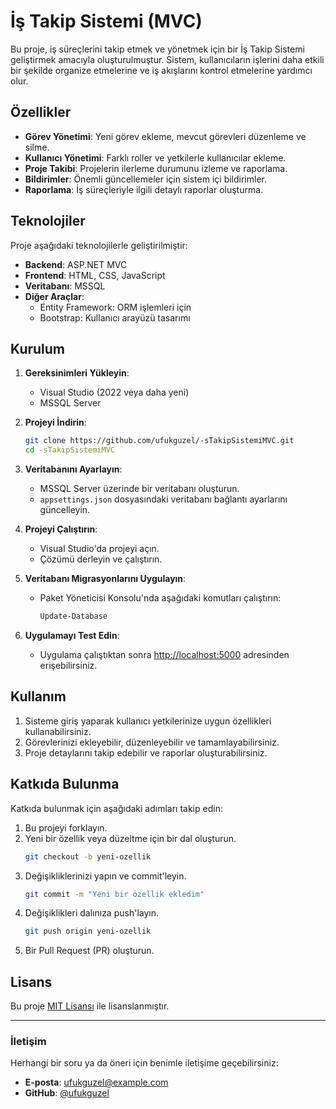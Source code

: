 # İş Takip Sistemi (MVC)

Bu proje, iş süreçlerini takip etmek ve yönetmek için bir İş Takip Sistemi geliştirmek amacıyla oluşturulmuştur. Sistem, kullanıcıların işlerini daha etkili bir şekilde organize etmelerine ve iş akışlarını kontrol etmelerine yardımcı olur.

## Özellikler

- **Görev Yönetimi**: Yeni görev ekleme, mevcut görevleri düzenleme ve silme.
- **Kullanıcı Yönetimi**: Farklı roller ve yetkilerle kullanıcılar ekleme.
- **Proje Takibi**: Projelerin ilerleme durumunu izleme ve raporlama.
- **Bildirimler**: Önemli güncellemeler için sistem içi bildirimler.
- **Raporlama**: İş süreçleriyle ilgili detaylı raporlar oluşturma.

## Teknolojiler

Proje aşağıdaki teknolojilerle geliştirilmiştir:

- **Backend**: ASP.NET MVC
- **Frontend**: HTML, CSS, JavaScript
- **Veritabanı**: MSSQL
- **Diğer Araçlar**:
  - Entity Framework: ORM işlemleri için
  - Bootstrap: Kullanıcı arayüzü tasarımı

## Kurulum

1. **Gereksinimleri Yükleyin**:
   - Visual Studio (2022 veya daha yeni)
   - MSSQL Server

2. **Projeyi İndirin**:
   ```bash
   git clone https://github.com/ufukguzel/-sTakipSistemiMVC.git
   cd -sTakipSistemiMVC
   ```

3. **Veritabanını Ayarlayın**:
   - MSSQL Server üzerinde bir veritabanı oluşturun.
   - `appsettings.json` dosyasındaki veritabanı bağlantı ayarlarını güncelleyin.

4. **Projeyi Çalıştırın**:
   - Visual Studio'da projeyi açın.
   - Çözümü derleyin ve çalıştırın.

5. **Veritabanı Migrasyonlarını Uygulayın**:
   - Paket Yöneticisi Konsolu'nda aşağıdaki komutları çalıştırın:
     ```bash
     Update-Database
     ```

6. **Uygulamayı Test Edin**:
   - Uygulama çalıştıktan sonra [http://localhost:5000](http://localhost:5000) adresinden erişebilirsiniz.

## Kullanım

1. Sisteme giriş yaparak kullanıcı yetkilerinize uygun özellikleri kullanabilirsiniz.
2. Görevlerinizi ekleyebilir, düzenleyebilir ve tamamlayabilirsiniz.
3. Proje detaylarını takip edebilir ve raporlar oluşturabilirsiniz.

## Katkıda Bulunma

Katkıda bulunmak için aşağıdaki adımları takip edin:

1. Bu projeyi forklayın.
2. Yeni bir özellik veya düzeltme için bir dal oluşturun.
   ```bash
   git checkout -b yeni-ozellik
   ```
3. Değişikliklerinizi yapın ve commit'leyin.
   ```bash
   git commit -m "Yeni bir özellik ekledim"
   ```
4. Değişiklikleri dalınıza push'layın.
   ```bash
   git push origin yeni-ozellik
   ```
5. Bir Pull Request (PR) oluşturun.

## Lisans

Bu proje [MIT Lisansı](LICENSE) ile lisanslanmıştır.

---

### İletişim
Herhangi bir soru ya da öneri için benimle iletişime geçebilirsiniz:
- **E-posta**: ufukguzel@example.com
- **GitHub**: [@ufukguzel](https://github.com/ufukguzel)
